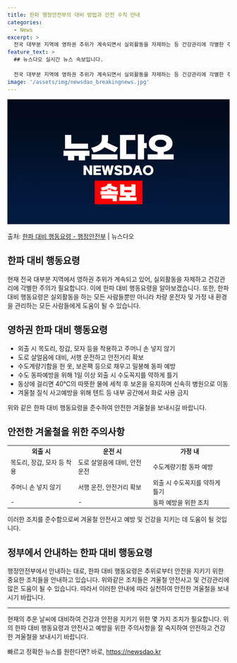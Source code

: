 ```yaml
---
title: 한파 행정안전부의 대비 방법과 안전 수칙 안내
categories:
  - News
excerpt: >
  전국 대부분 지역에 영하권 추위가 계속되면서 실외활동을 자제하는 등 건강관리에 각별한 주의가 필요하다. 한파…
feature_text: >
  ## 뉴스다오 실시간 뉴스 속보입니다.

  전국 대부분 지역에 영하권 추위가 계속되면서 실외활동을 자제하는 등 건강관리에 각별한 주의가 필요하다. 한파…
image: '/assets/img/newsdao_breakingnews.jpg'
---
```


![뉴스다오 속보](/assets/img/newsdao_breakingnews.jpg)

<p>출처: <a href="https://newsdao.kr/3053" rel="dofollow">한파 대비 행동요령 - 행정안전부</a> | 뉴스다오</p>

<h2 data-ke-size="size26">한파 대비 행동요령</h2>

<p data-ke-size="size16">현재 전국 대부분 지역에서 영하권 추위가 계속되고 있어, 실외활동을 자제하고 건강관리에 각별한 주의가 필요합니다. 이에 한파 대비 행동요령을 알아보겠습니다. 또한, 한파 대비 행동요령은 실외활동을 하는 모든 사람들뿐만 아니라 차량 운전자 및 가정 내 환경을 관리하는 모든 사람들에게 도움이 될 수 있습니다.</p>

<h2 data-ke-size="size24">영하권 한파 대비 행동요령</h2>

<ul>
  <li>외출 시 목도리, 장갑, 모자 등을 착용하고 주머니 손 넣지 않기</li>
  <li>도로 살얼음에 대비, 서행 운전하고 안전거리 확보</li>
  <li>수도계량기함을 헌 옷, 보온팩 등으로 채우고 밀봉해 동파 예방</li>
  <li>수도 동파예방을 위해 1일 이상 외출 시 수도꼭지를 약하게 틀기</li>
  <li>동상에 걸리면 40℃의 따뜻한 물에 세척 후 보온을 유지하며 신속히 병원으로 이동</li>
  <li>겨울철 질식 사고예방을 위해 텐트 등 내부 공간에서 화로 사용 금지</li>
</ul>

<p data-ke-size="size16">위와 같은 한파 대비 행동요령을 준수하여 안전한 겨울철을 보내시길 바랍니다.</p>

<h2 data-ke-size="size24">안전한 겨울철을 위한 주의사항</h2>

<table>
    <tr>
        <td style="text-align: center; height: 17px;"><b>외출 시</b></td>
        <td style="text-align: center; height: 17px;"><b>운전 시</b></td>
        <td style="text-align: center; height: 17px;"><b>가정 내</b></td>
    </tr>
    <tr>
        <td>목도리, 장갑, 모자 등 착용</td>
        <td>도로 살얼음에 대비, 안전운전</td>
        <td>수도계량기함 동파 예방</td>
    </tr>
    <tr>
        <td>주머니 손 넣지 않기</td>
        <td>서행 운전, 안전거리 확보</td>
        <td>외출 시 수도꼭지를 약하게 틀기</td>
    </tr>
    <tr>
        <td>-</td>
        <td>-</td>
        <td>동파 예방을 위한 조치</td>
    </tr>
</table>

<p data-ke-size="size16">이러한 조치를 준수함으로써 겨울철 안전사고 예방 및 건강을 지키는 데 도움이 될 것입니다.</p>

<h2 data-ke-size="size24">정부에서 안내하는 한파 대비 행동요령</h2>

<p data-ke-size="size16">
  행정안전부에서 안내하는 대로, 한파 대비 행동요령은 추위로부터 안전을 지키기 위한 중요한 조치들을 안내하고 있습니다. 
  위와같은 조치들은 겨울철 안전사고 및 건강관리에 많은 도움이 될 수 있습니다. 
  따라서 이러한 안내에 따라 실천하여 안전한 겨울철을 보내시기 바랍니다.
</p>

<hr>

<p data-ke-size="size16">현재의 추운 날씨에 대비하여 건강과 안전을 지키기 위한 몇 가지 조치가 필요합니다. 위의 한파 대비 행동요령과 안전사고 예방을 위한 주의사항을 잘 숙지하여 안전하고 건강한 겨울철을 보내시기 바랍니다.</p> 

빠르고 정확한 뉴스를 원한다면? 바로, <a href="https://newsdao.kr" rel="dofollow">https://newsdao.kr</a>


    
